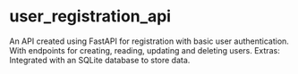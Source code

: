 # user_registration_api
 An API created using FastAPI for registration with basic user authentication. With endpoints for creating, reading, updating and deleting users. Extras: Integrated with an SQLite database to store data.
